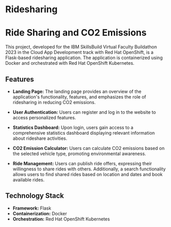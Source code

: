 # Ridesharing

# Ride Sharing and CO2 Emissions

This project, developed for the IBM SkillsBuild Virtual Faculty Buildathon 2023 in the Cloud App Development track with Red Hat OpenShift, is a Flask-based ridesharing application. The application is containerized using Docker and orchestrated with Red Hat OpenShift Kubernetes.

## Features

- **Landing Page:** The landing page provides an overview of the application's functionality, features, and emphasizes the role of ridesharing in reducing CO2 emissions.

- **User Authentication:** Users can register and log in to the website to access personalized features.

- **Statistics Dashboard:** Upon login, users gain access to a comprehensive statistics dashboard displaying relevant information about rideshare activities.

- **CO2 Emission Calculator:** Users can calculate CO2 emissions based on the selected vehicle type, promoting environmental awareness.

- **Ride Management:** Users can publish ride offers, expressing their willingness to share rides with others. Additionally, a search functionality allows users to find shared rides based on location and dates and book available rides.

## Technology Stack

- **Framework:** Flask
- **Containerization:** Docker
- **Orchestration:** Red Hat OpenShift Kubernetes
